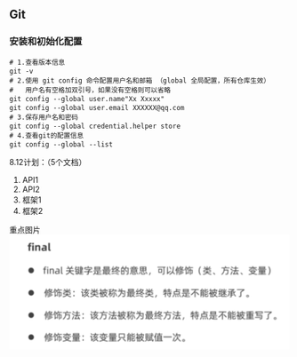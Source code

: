 ## Git        

###  安装和初始化配置
```shell
# 1.查看版本信息
git -v 
# 2.使用 git config 命令配置用户名和邮箱 （global 全局配置，所有仓库生效）
#   用户名有空格加双引号，如果没有空格则可以省略
git config --global user.name"Xx Xxxxx"
git config --global user.email XXXXXX@qq.com
# 3.保存用户名和密码
git config --global credential.helper store
# 4.查看git的配置信息
git config --global --list
```


8.12计划：（5个文档）
1.  API1  
2.  API2
3.  框架1  
4.  框架2






重点图片
![img_6.png](img_6.png)
